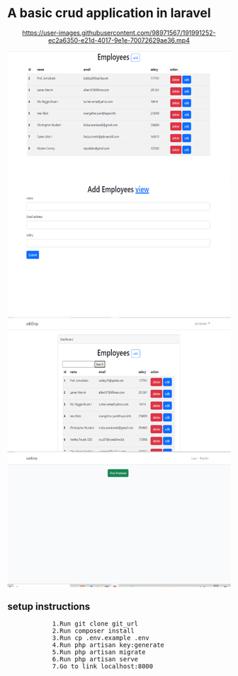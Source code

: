 # A basic crud application in laravel

<div align="center">




https://user-images.githubusercontent.com/98971567/191991252-ec2a6350-e21d-4017-9e1e-70072629ae36.mp4


 
<img src="/readme_images/add.png" width="800" height="300"> 
<img src="/readme_images/create.png" width="800" height="300">
<img src="/readme_images/search.png" width="800" height="300">
<img src="/readme_images/view.png" width="800" height="300">


</div>

## setup instructions

<pre>
            1.Run git clone git_url  
            2.Run composer install
            3.Run cp .env.example .env
            4.Run php artisan key:generate
            5.Run php artisan migrate
            6.Run php artisan serve
            7.Go to link localhost:8000

</pre>
